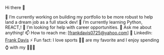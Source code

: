  Hi there 👋

🔭 I’m currently working on building my portfolio to be more robust to help land a dream job as a full stack dev!
🌱 I’m currently learning Python, REACT,!
🤔 I’m looking for help with career opportunities.
💬 Ask me about anything!
📫 How to reach me: [frankdavis0725@yahoo.com]
🔗 LinkedIn: [Frank Davis](https://www.linkedin.com/in/wfrankdavis/)
⚡️ Fun fact: I love sports 🏀🏈 are my favorite and I enjoy spending ⌚ with my 👨‍👩‍👦


